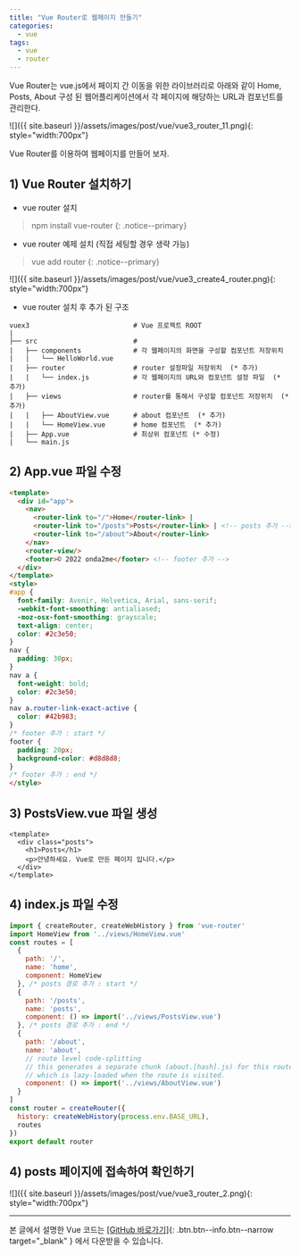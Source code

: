 ```yaml
---
title: "Vue Router로 웹페이지 만들기"
categories: 
  - vue
tags:
  - vue
  - router
---
```


Vue Router는 vue.js에서 페이지 간 이동을 위한 라이브러리로 아래와 같이 Home, Posts, About 구성 된 웹어플리케이션에서
각 페이지에 해당하는 URL과 컴포넌트를 관리한다.    

![]({{ site.baseurl }}/assets/images/post/vue/vue3_router_11.png){: style="width:700px"}

Vue Router를 이용하여 웹페이지를 만들어 보자.    

## 1) Vue Router 설치하기

+ vue router 설치    

> npm install vue-router
{: .notice--primary}

+ vue router 예제 설치 (직접 세팅할 경우 생략 가능)    

> vue add router
{: .notice--primary}

![]({{ site.baseurl }}/assets/images/post/vue/vue3_create4_router.png){: style="width:700px"}

+ vue router 설치 후 추가 된 구조    

```
vuex3                          # Vue 프로젝트 ROOT
|
├── src                        # 
|   ├── components             # 각 웹페이지의 화면을 구성할 컴포넌트 저장위치
|   |   └── HelloWorld.vue     
|   ├── router                 # router 설정파일 저장위치  (* 추가)
|   |   └── index.js           # 각 웹페이지의 URL와 컴포넌트 설정 파일  (* 추가)      
|   ├── views                  # router를 통해서 구성할 컴포넌트 저장위치  (* 추가)
|   |   ├── AboutView.vue      # about 컴포넌트  (* 추가)
|   |   └── HomeView.vue       # home 컴포넌트  (* 추가)
|   ├── App.vue                # 최상위 컴포넌트 (* 수정)
|   └── main.js                

```

## 2) App.vue 파일 수정
```html
<template>
  <div id="app">
    <nav>
      <router-link to="/">Home</router-link> |
      <router-link to="/posts">Posts</router-link> | <!-- posts 추가 -->
      <router-link to="/about">About</router-link>
    </nav>
    <router-view/>
    <footer>© 2022 onda2me</footer> <!-- footer 추가 -->
  </div>
</template>
<style>
#app {
  font-family: Avenir, Helvetica, Arial, sans-serif;
  -webkit-font-smoothing: antialiased;
  -moz-osx-font-smoothing: grayscale;
  text-align: center;
  color: #2c3e50;
}
nav {
  padding: 30px;
}
nav a {
  font-weight: bold;
  color: #2c3e50;
}
nav a.router-link-exact-active {
  color: #42b983;
}
/* footer 추가 : start */
footer {
  padding: 20px;
  background-color: #d8d8d8;
}
/* footer 추가 : end */
</style>
```

## 3) PostsView.vue 파일 생성
```vue
<template>
  <div class="posts">
    <h1>Posts</h1>
    <p>안녕하세요. Vue로 만든 페이지 입니다.</p>
  </div>
</template>
```

## 4) index.js 파일 수정
```javascript
import { createRouter, createWebHistory } from 'vue-router'
import HomeView from '../views/HomeView.vue'
const routes = [
  {
    path: '/',
    name: 'home',
    component: HomeView
  }, /* posts 경로 추가 : start */
  {
    path: '/posts',
    name: 'posts',
    component: () => import('../views/PostsView.vue')
  }, /* posts 경로 추가 : end */
  {
    path: '/about',
    name: 'about',
    // route level code-splitting
    // this generates a separate chunk (about.[hash].js) for this route
    // which is lazy-loaded when the route is visited.
    component: () => import('../views/AboutView.vue')
  }
]
const router = createRouter({
  history: createWebHistory(process.env.BASE_URL),
  routes
})
export default router
```

## 4) posts 페이지에 접속하여 확인하기

![]({{ site.baseurl }}/assets/images/post/vue/vue3_router_2.png){: style="width:700px"}

---   
   
   
본 글에서 설명한 Vue 코드는 [[GitHub 바로가기]](https://github.com/onda2me/vuex3_basic_example){: .btn.btn--info.btn--narrow target="_blank" } 에서 다운받을 수 있습니다.